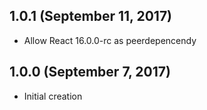 ## 1.0.1 (September 11, 2017)

* Allow React 16.0.0-rc as peerdepencendy

## 1.0.0 (September 7, 2017)

* Initial creation


